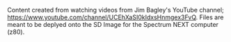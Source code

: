 Content created from watching videos from Jim Bagley's YouTube channel; https://www.youtube.com/channel/UCEhXaSI0kIdxsHnmgex3FvQ.  Files are meant to be deplyed onto the SD Image for the Spectrum NEXT computer (z80).

